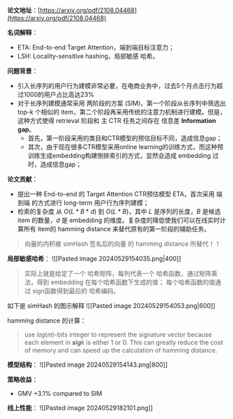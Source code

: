 **论文地址**：[https://arxiv.org/pdf/2108.04468](https://arxiv.org/pdf/2108.04468)

**名词解释**：
- ETA: End-to-end Target Attention，端到端目标注意力；
- LSH: Locality-sensitive hashing，局部敏感 哈希。

**问题背景**：
- 引入长序列的用户行为建模非常必要，在电商业务中，过去5个月点击行为超过1000的用户占比高达23%
- 对于长序列建模通常采用 两阶段的方案 (SIM)，第一个阶段从长序列中筛选出 top-k 个相似的 item，第二个阶段再采用传统的注意力机制进行建模。但是，这种方式使得 retrieval 阶段和 主 CTR 任务之间存在 信息差 **Information gap**。
	- 首先，第一阶段采用的类目和CTR模型的预估目标不同，造成信息gap；
	- 其次，由于现在很多CTR模型采用online learning的训练方式，而这种预训练生成embedding构建倒排索引的方式，显然会造成 embedding 过时，造成信息gap；

**论文贡献**：
- 提出一种 End-to-end 的 Target Attention CTR预估模型 ETA，首次采用 端到端 的方式进行 long-term 用户行为序列建模；
- 检索的复杂度 从 $O(L*B*d)$ 到 $O(L*B)$，其中 $L$ 是序列的长度，$B$ 是候选 item 的数量，$d$ 是 embedding 的维度。复杂度的降低使我们可以在线实时计算所有 item的 hamming distance 来替代原有的第一阶段的辅助任务。

>向量的内积被 simHash 签名后的向量 的 hamming distance 所替代！！

**局部敏感哈希**：
![[Pasted image 20240529154035.png|400]]

>实际上就是给定了一个 哈希矩阵，每列代表一个 哈希函数，通过矩阵乘法，得到 embedding 在每个哈希函数下生成的值；
>每个哈希函数的值通过 sign函数得到最后的 哈希编码。

如下是 simHash 的图示解释
![[Pasted image 20240529154053.png|600]]

hamming distance 的计算：
>use 𝑙𝑜𝑔(𝑚)-bits integer to represent the signature vector because each element in 𝒔𝒊𝒈𝑘 is either 1 or 0.
>This can greatly reduce the cost of memory and can speed up the calculation of hamming distance.

**模型结构**：
![[Pasted image 20240529154143.png|800]]

**策略收益**：
- GMV +3.1% compared to SIM

**线上性能**：
![[Pasted image 20240529182101.png]]